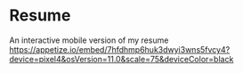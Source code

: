 # Resume
An interactive mobile version of my resume
https://appetize.io/embed/7hfdhmp6huk3dwyi3wns5fvcy4?device=pixel4&osVersion=11.0&scale=75&deviceColor=black
